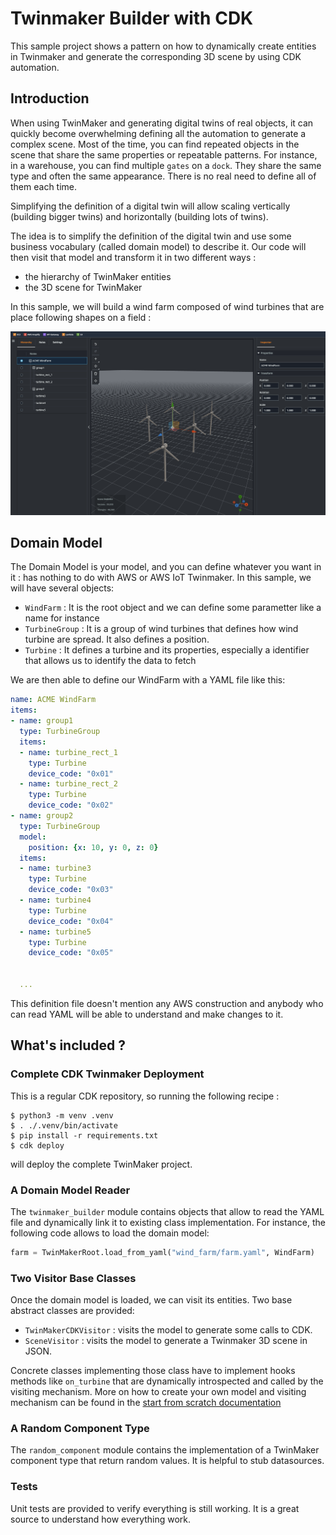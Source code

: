 # Twinmaker Builder with CDK

This sample project shows a pattern on how to dynamically create entities in Twinmaker
and generate the corresponding 3D scene by using CDK automation.

## Introduction

When using TwinMaker and generating digital twins of real objects, it can quickly become
overwhelming defining all the automation to generate a complex scene. Most of the time, you 
can find repeated objects in the scene that share the same properties or repeatable patterns. 
For instance, in a warehouse, you can find multiple `gates` on a `dock`. They share the same type and often the
same appearance. There is no real need to define all of them each time.

Simplifying the definition of a digital twin will allow scaling vertically (building bigger twins) and
horizontally (building lots of twins).

The idea is to simplify the definition of the digital twin and use some business vocabulary 
(called domain model) to describe it. Our code will then visit that model and transform it
in two different ways :

 - the hierarchy of TwinMaker entities
 - the 3D scene for TwinMaker

In this sample, we will build a wind farm composed of wind turbines that are place following
shapes on a field : 

<img src="./doc/windfarm.png"/>

## Domain Model

The Domain Model is your model, and you can define whatever you want in it : has nothing to do with AWS or AWS IoT Twinmaker. 
In this sample, we will have several objects:

 - `WindFarm` : It is the root object and we can define some parametter like a name for instance
 - `TurbineGroup` : It is a group of wind turbines that defines how wind turbine are spread. It also defines a position.
 - `Turbine` : It defines a turbine and its properties, especially a identifier that allows us to identify the data to fetch

We are then able to define our WindFarm with a YAML file like this:

```yaml
name: ACME WindFarm
items:
- name: group1
  type: TurbineGroup  
  items:
  - name: turbine_rect_1
    type: Turbine
    device_code: "0x01"
  - name: turbine_rect_2
    type: Turbine
    device_code: "0x02"
- name: group2
  type: TurbineGroup
  model:    
    position: {x: 10, y: 0, z: 0}
  items:
  - name: turbine3
    type: Turbine
    device_code: "0x03"
  - name: turbine4
    type: Turbine
    device_code: "0x04"
  - name: turbine5
    type: Turbine
    device_code: "0x05"
  

  ...
```

This definition file doesn't mention any AWS construction and anybody who can read YAML will be able to understand and make changes to it.

## What's included ?

### Complete CDK Twinmaker Deployment

This is a regular CDK repository, so running the following recipe :

```
$ python3 -m venv .venv
$ . ./.venv/bin/activate
$ pip install -r requirements.txt
$ cdk deploy
```

will deploy the complete TwinMaker project.

### A Domain Model Reader

The `twinmaker_builder` module contains objects that allow to read the YAML file and dynamically link it to existing class implementation. For instance, the following code allows to load the domain model:

```python
farm = TwinMakerRoot.load_from_yaml("wind_farm/farm.yaml", WindFarm)
```

### Two Visitor Base Classes

Once the domain model is loaded, we can visit its entities. Two base abstract classes are provided:

 - `TwinMakerCDKVisitor` : visits the model to generate some calls to CDK. 
 - `SceneVisitor` : visits the model to generate a Twinmaker 3D scene in JSON. 

Concrete classes implementing those class have to implement hooks methods like `on_turbine` that are dynamically introspected and called by the visiting mechanism. More on how to create your own model and visiting mechanism can be found in the [start from scratch documentation](doc/start_from_scratch.md)


### A Random Component Type

The `random_component` module contains the implementation of a TwinMaker component type that return random values. It is helpful to stub datasources.


### Tests

Unit tests are provided to verify everything is still working. It is a great source to understand how everything work.


